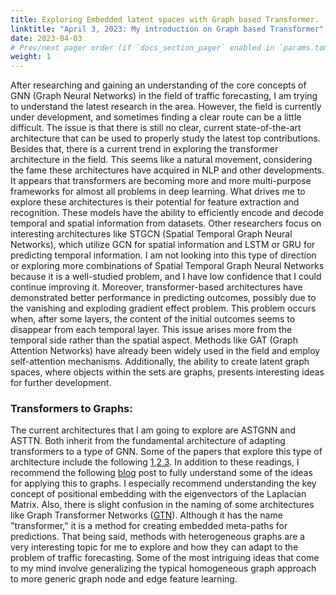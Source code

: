 ```yaml
---
title: Exploring Embedded latent spaces with Graph based Transformer.
linktitle: "April 3, 2023: My introduction on Graph based Transformer"
date: 2023-04-03
# Prev/next pager order (if `docs_section_pager` enabled in `params.toml`)
weight: 1
---
```


After researching and gaining an understanding of the core concepts of GNN (Graph Neural Networks) in the field of traffic forecasting, I am trying to understand the latest research in the area. However, the field is currently under development, and sometimes finding a clear route can be a little difficult. The issue is that there is still no clear, current state-of-the-art architecture that can be used to properly study the latest top contributions. Besides that, there is a current trend in exploring the transformer architecture in the field. This seems like a natural movement, considering the fame these architectures have acquired in NLP and other developments. It appears that transformers are becoming more and more multi-purpose frameworks for almost all problems in deep learning. What drives me to explore these architectures is their potential for feature extraction and recognition. These models have the ability to efficiently encode and decode temporal and spatial information from datasets. Other researchers focus on interesting architectures like STGCN (Spatial Temporal Graph Neural Networks), which utilize GCN for spatial information and LSTM or GRU for predicting temporal information. I am not looking into this type of direction or exploring more combinations of Spatial Temporal Graph Neural Networks because it is a well-studied problem, and I have low confidence that I could continue improving it. Moreover, transformer-based architectures have demonstrated better performance in predicting outcomes, possibly due to the vanishing and exploding gradient effect problem. This problem occurs when, after some layers, the content of the initial outcomes seems to disappear from each temporal layer. This issue arises more from the temporal side rather than the spatial aspect. Methods like GAT (Graph Attention Networks) have already been widely used in the field and employ self-attention mechanisms. Additionally, the ability to create latent graph spaces, where objects within the sets are graphs, presents interesting ideas for further development.

### Transformers to Graphs:
The current architectures that I am going to explore are ASTGNN and ASTTN. Both inherit from the fundamental architecture of adapting transformers to a type of GNN. Some of the papers that explore this type of architecture include the following [1](https://arxiv.org/abs/2012.09699),[2](https://ieeexplore.ieee.org/document/9346058),[3](https://arxiv.org/abs/2207.05064). In addition to these readings, I recommend the following [blog](https://towardsdatascience.com/graph-transformer-generalization-of-transformers-to-graphs-ead2448cff8b) post to fully understand some of the ideas for applying this to graphs. I especially recommend understanding the key concept of positional embedding with the eigenvectors of the Laplacian Matrix. Also, there is slight confusion in the naming of some architectures like Graph Transformer Networks ([GTN](https://arxiv.org/abs/1911.06455)). Although it has the name "transformer," it is a method for creating embedded meta-paths for predictions. That being said, methods with heterogeneous graphs are a very interesting topic for me to explore and how they can adapt to the problem of traffic forecasting. Some of the most intriguing ideas that come to my mind involve generalizing the typical homogeneous graph approach to more generic graph node and edge feature learning.